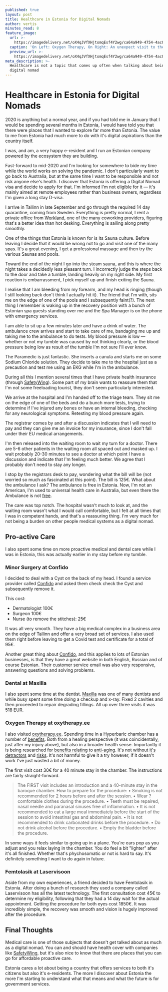 ```yaml
---
published: true
layout: post
title: Healthcare in Estonia for Digital Nomads
author: vertis
minutes_read: 8
feature_image:
  url: >-
    https://imagedelivery.net/oX4qJVfXHjtomqEsf4Y2wg/ca64a949-4754-4ac0-0ce3-ef24963a5e00/w=800
  caption: 'On Left: Oxygen Therapy, On Right: An unexpect visit to the emergency room'
  preview_url: >-
    https://imagedelivery.net/oX4qJVfXHjtomqEsf4Y2wg/ca64a949-4754-4ac0-0ce3-ef24963a5e00/w=450
meta_description: >-
  Healthcare is not a topic that comes up often when talking about being a
  digital nomad
---
```


# Healthcare in Estonia for Digital Nomads

2020 is anything but a normal year, and if you had told me in January that I would be spending several months in Estonia, I would have told you that there were places that I wanted to explore far more than Estonia. The value to me from Estonia had much more to do with it's digital aspirations than the country itself.

I was, and am, a very happy e-resident and I run an Estonian company powered by the ecosystem they are building.

Fast-forward to mid-2020 and I'm looking for somewhere to bide my time while the world works on solving the pandemic. I don't particularly want to go back to Australia, but at the same time I want to be responsible and not risk anyone else's health. I discover that Estonia is offering a Digital Nomad visa and decide to apply for that. I'm informed I'm not eligible for it — it's mainly aimed at remote employees rather than business owners, regardless I'm given a long stay D-visa.

I arrive in Tallinn in late September and go through the required 14 day quarantine, coming from Sweden. Everything is pretty normal, I rent a private office from [Workland](https://workland.ee), one of the many coworking providers, figuring that's a better idea than hot desking. Everything is sailing along pretty smoothly.

One of the things that Estonia is known for is its Sauna culture. Before leaving I decide that it would be wrong not to go and visit one of the many spas. It's a great evening, I get a professional massage and then try the various Saunas and pools.

Toward the end of the night I go into the steam sauna, and this is where the night takes a decidedly less pleasant turn. I incorrectly judge the steps back to the door and take a tumble, landing heavily on my right side. My first reaction is embarrassment, I pick myself up and finish exiting the Sauna.

I realise that I am bleeding from my forearm, and my head is ringing (though I still looking back don't think I actually hit it). The friend that I'm with, sits me on the edge of one of the pools and I subsequently faint(?). The next thing I remember is waking up in the recovery position with a bunch of Estonian spa guests standing over me and the Spa Manager is on the phone with emergency services.

I am able to sit up a few minutes later and have a drink of water. The ambulance crew arrives and start to take care of me, bandaging me up and taking me to the ambulance to do tests. My blood pressure is low — whether or not my tumble was caused by not thinking clearly, or the blood pressure being low as result of the tumble I'm not sure I'll ever know.

The Paramedic is just fantastic. She inserts a canula and starts me on some Sodium Chloride solution. They decide to take me to the hospital just as a precaution and test me using an EKG while I'm in the ambulance.

During all this I mention several times that I have private health insurance (through [SafetyWing](safetywing.com)). Some part of my brain wants to reassure them that I'm not some freeloading tourist, they don't seem particularly interested.

We arrive at the hospital and I'm handed off to the triage team. They sit me on the edge of one of the beds and do a bunch more tests, trying to determine if I've injured any bones or have an internal bleeding, checking for any neurological symptoms. Retesting my blood pressure again.

The registrar comes by and after a discussion indicates that I will need to pay and they can give me an invoice for my insurance, since I don't fall under their EU medical arrangements.

I'm then released into the waiting room to wait my turn for a doctor. There are 5-6 other patients in the waiting room all spaced out and masked up. I wait probably 20-30 minutes to see a doctor at which point I have a discussion and indicate that I'm feeling much better. We agree that I probably don't need to stay any longer.

I stop by the registrars desk to pay, wondering what the bill will be (not worried so much as fascinated at this point). The bill is 125€. What about the ambulance I ask? The ambulance is free  in Estonia. Now, I'm not an American, I'm used to universal health care in Australia, but even there the Ambulance is not [free](https://www.nib.com.au/the-checkup/health-cover/how-much-does-it-cost-to-call-an-emergency-ambulance-in-my-state).

The care was top notch. The hospital wasn't much to look at, and the waiting room wasn't what I would call comfortable, but I felt at all times that I was in competent hands, and that's a reassuring thing. I'm very much for not being a burden on other people medical systems as a digital nomad.


## Pro-active Care
I also spent some time on more proactive medical and dental care while I was in Estonia, this was actually earlier in my stay before my tumble. 

### Minor Surgery at Confido
I decided to deal with a Cyst on the back of my head. I found a service provider called [Confido](https://confido.ee) and asked them check check the Cyst and subsequently remove it.

This cost:
  - Dermatologist 100€
  - Surgeon 100€
  - Nurse (to remove the stitches): 25€

It was all very smooth. They have a big medical complex in a business area on the edge of Tallinn and offer a very broad set of services. I also used them right before leaving to get a Covid test and certificate for a total of  95€.

Another great thing about [Confido](https://confido.ee), and this applies to lots of Estonian businesses, is that they have a great website in both English, Russian and of course Estonian. Their customer service email was also very responsive, answering questions and solving problems.

### Dental at Maxilla
I also spent some time at the dentist. [Maxilla](https://www.maxilla.ee/en/services/) was one of many dentists and while busy spent some time doing a checkup and x-ray. Fixed 2 cavities and then proceeded to repair degrading fillings. All up over three visits it was 518 EUR.

### Oxygen Therapy at oxytherapy.ee
I also visited [oxytherapy.ee](http://oxytherapy.ee/). Spending time in a Hyperbaric chamber has a number of [benefits](https://www.mayoclinic.org/tests-procedures/hyperbaric-oxygen-therapy/about/pac-20394380). Both from a healing perspective (it was coincidentally, just after my injury above), but also in a broader health sense. Importantly it is being researched for [benefits relating](https://www.sciencedaily.com/releases/2020/11/201120150728.htm) to [anti-aging](https://pubmed.ncbi.nlm.nih.gov/33206062/). It's not without [it's](https://www.fightaging.org/archives/2020/11/overhyping-the-effects-of-hyperbaric-oxygen-treatment-on-aging/) [detractors](https://www.popsci.com/health/hyperbaric-chambers-anti-aging-science/) and [risks](https://www.mcgill.ca/oss/article/health-pseudoscience/so-you-want-pop-hyperbaric-oxygen-chamber-rid-yourself-wrinkles). It's not harmful to give it a try however, if it doesn't work I've just wasted a bit of money.

The first visit cost 30€ for a 40 minute stay in the chamber. The instructions are fairly straight-forward.

> The FIRST visit includes an introduction and a 40-minute stay in the baroque chamber. How to prepare for the procedure: • Smoking is not recommended for 2 hours before and after the session. • Wear ?comfortable clothes during the procedure. • Teeth must be repaired, nasal needle and paranasal sinuses free of inflammation. • It is not recommended to eat a large meal immediately before the start of the session to avoid intestinal gas and abdominal pain. • It is not recommended to drink carbonated drinks before the procedure. • Do not drink alcohol before the procedure. • Empty the bladder before the procedure.

In some ways it feels similar to going up in a plane. You're ears pop as you adjust and you relax laying in the chamber. You do feel a bit "lighter" after it's all finished. Whether that's phychosomatic or not is hard to say. It's definitely something I want to do again in future.

### Femtolasik at Laservisoon
Aside from my own experiences, a friend decided to have Femtolasik in Estonia. After doing a bunch of research they used a company called Laservisoon has all the latest technology. The first consultation cost 45€ to determine my eligibility, following that they had a 14 day wait for the actual appointment. Getting the procedure for both eyes cost 1850€. It was incredibly simple, the recovery was smooth and vision is hugely improved after the procedure.


## Final Thoughts
Medical care is one of those subjects that doesn't get talked about as much as a digital nomad. You can and should have health cover with companies like [SafetyWing](https://safetywing.com), but it's also nice to know that there are places that you can go for affordable proactive care.

Estonia cares a lot about being a country that offers services to both it's citizens but also it's e-residents. The more I discover about Estonia the more I'm starting to understand what that means and what the future is for government services.